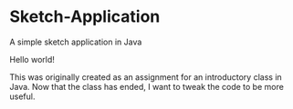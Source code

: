 # Sketch-Application
A simple sketch application in Java

Hello world!

This was originally created as an assignment for an introductory class in Java. 
Now that the class has ended, I want to tweak the code to be more useful.
